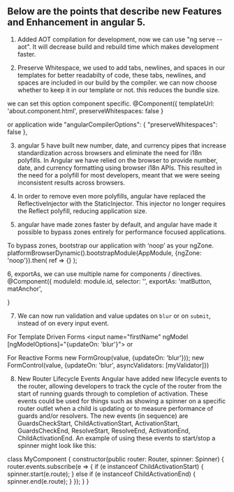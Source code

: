 ## Below are the points that describe new Features and Enhancement in angular 5.

1. Added AOT compilation for development, now we can use "ng serve --aot". It will decrease build and rebuild time which makes development faster.

2. Preserve Whitespace, we used to add tabs, newlines, and spaces in our templates for better readabilty of code, these tabs, newlines, and spaces are included in our build by the compiler. we can now choose whether to keep it in our template or not. this reduces the bundle size.

we can set this option component specific.
@Component({
  templateUrl: 'about.component.html',
  preserveWhitespaces: false
}

or application wide 
"angularCompilerOptions": {
    "preserveWhitespaces": false
},



3. angular 5 have built new number, date, and currency pipes that increase standardization across browsers and eliminate the need for i18n polyfills.
In Angular we have relied on the browser to provide number, date, and currency formatting using browser i18n APIs. This resulted in the need for a polyfill for most developers, meant that we were seeing inconsistent results across browsers.

4. In order to remove even more polyfills, angular have replaced the ReflectiveInjector with the StaticInjector. This injector no longer requires the Reflect polyfill, reducing application size.

5. angular have made zones faster by default, and angular have made it possible to bypass zones entirely for performance focused applications.

To bypass zones, bootstrap our application with ‘noop’ as your ngZone.
platformBrowserDynamic().bootstrapModule(AppModule, {ngZone: 'noop'}).then( ref => {} );

6, exportAs, we can use multiple name for components / directives.
@Component({
  moduleId: module.id,
  selector: '',
  exportAs: 'matButton, matAnchor',

}

7. We can now run validation and value updates on `blur` or on `submit`, instead of on every input event.

For Template Driven Forms
<input name="firstName" ngModel [ngModelOptions]="{updateOn: 'blur'}">
or 
<form [ngFormOptions]="{updateOn: 'submit'}">

For Reactive Forms
new FormGroup(value, {updateOn: 'blur'}));
new FormControl(value, {updateOn: 'blur', asyncValidators: [myValidator]})



8. New Router Lifecycle Events
Angular have added new lifecycle events to the router, allowing developers to track the cycle of the router from the start of running guards through to completion of activation. These events could be used for things such as showing a spinner on a specific router outlet when a child is updating or to measure performance of guards and/or resolvers.
The new events (in sequence) are GuardsCheckStart, ChildActivationStart, ActivationStart, GuardsCheckEnd, ResolveStart, ResolveEnd, ActivationEnd, ChildActivationEnd. An example of using these events to start/stop a spinner might look like this:

class MyComponent {
  constructor(public router: Router, spinner: Spinner) {
    router.events.subscribe(e => {
      if (e instanceof ChildActivationStart) {
        spinner.start(e.route);
      } else if (e instanceof ChildActivationEnd) {
        spinner.end(e.route);
      }
    });
  }
}


